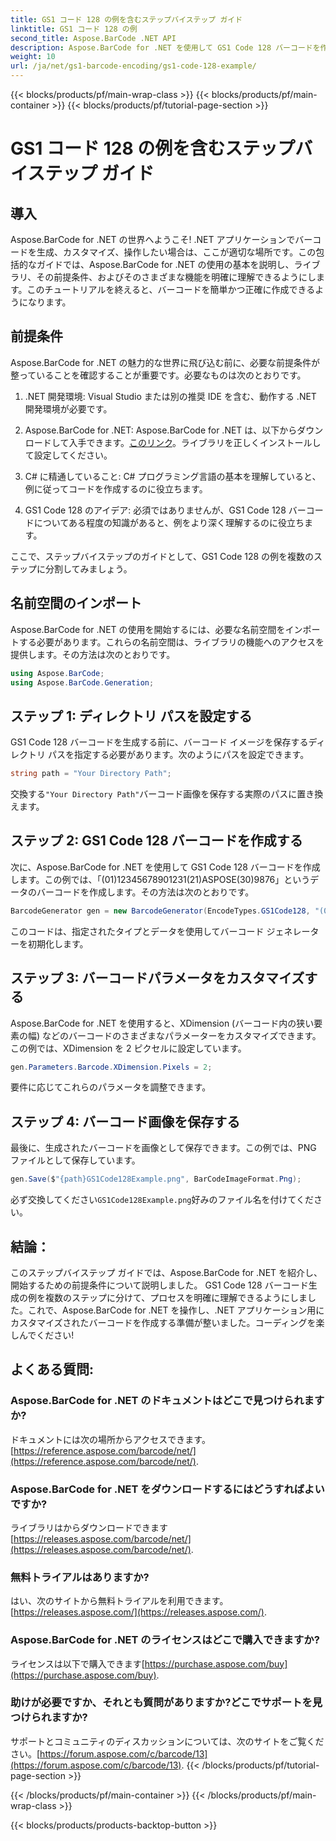 ```yaml
---
title: GS1 コード 128 の例を含むステップバイステップ ガイド
linktitle: GS1 コード 128 の例
second_title: Aspose.BarCode .NET API
description: Aspose.BarCode for .NET を使用して GS1 Code 128 バーコードを作成する方法を学びます。 C# でのバーコード生成のステップバイステップ ガイド。今すぐ始めましょう！
weight: 10
url: /ja/net/gs1-barcode-encoding/gs1-code-128-example/
---
```


{{< blocks/products/pf/main-wrap-class >}}
{{< blocks/products/pf/main-container >}}
{{< blocks/products/pf/tutorial-page-section >}}

# GS1 コード 128 の例を含むステップバイステップ ガイド


## 導入

Aspose.BarCode for .NET の世界へようこそ! .NET アプリケーションでバーコードを生成、カスタマイズ、操作したい場合は、ここが適切な場所です。この包括的なガイドでは、Aspose.BarCode for .NET の使用の基本を説明し、ライブラリ、その前提条件、およびそのさまざまな機能を明確に理解できるようにします。このチュートリアルを終えると、バーコードを簡単かつ正確に作成できるようになります。

## 前提条件
Aspose.BarCode for .NET の魅力的な世界に飛び込む前に、必要な前提条件が整っていることを確認することが重要です。必要なものは次のとおりです。

1. .NET 開発環境: Visual Studio または別の推奨 IDE を含む、動作する .NET 開発環境が必要です。

2.  Aspose.BarCode for .NET: Aspose.BarCode for .NET は、以下からダウンロードして入手できます。[このリンク](https://releases.aspose.com/barcode/net/)。ライブラリを正しくインストールして設定してください。

3. C# に精通していること: C# プログラミング言語の基本を理解していると、例に従ってコードを作成するのに役立ちます。

4. GS1 Code 128 のアイデア: 必須ではありませんが、GS1 Code 128 バーコードについてある程度の知識があると、例をより深く理解するのに役立ちます。

ここで、ステップバイステップのガイドとして、GS1 Code 128 の例を複数のステップに分割してみましょう。

## 名前空間のインポート
Aspose.BarCode for .NET の使用を開始するには、必要な名前空間をインポートする必要があります。これらの名前空間は、ライブラリの機能へのアクセスを提供します。その方法は次のとおりです。

```csharp
using Aspose.BarCode;
using Aspose.BarCode.Generation;
```

## ステップ 1: ディレクトリ パスを設定する
GS1 Code 128 バーコードを生成する前に、バーコード イメージを保存するディレクトリ パスを指定する必要があります。次のようにパスを設定できます。

```csharp
string path = "Your Directory Path";
```

交換する`"Your Directory Path"`バーコード画像を保存する実際のパスに置き換えます。

## ステップ 2: GS1 Code 128 バーコードを作成する
次に、Aspose.BarCode for .NET を使用して GS1 Code 128 バーコードを作成します。この例では、「(01)12345678901231(21)ASPOSE(30)9876」というデータのバーコードを作成します。その方法は次のとおりです。

```csharp
BarcodeGenerator gen = new BarcodeGenerator(EncodeTypes.GS1Code128, "(01)12345678901231(21)ASPOSE(30)9876");
```

このコードは、指定されたタイプとデータを使用してバーコード ジェネレーターを初期化します。

## ステップ 3: バーコードパラメータをカスタマイズする
Aspose.BarCode for .NET を使用すると、XDimension (バーコード内の狭い要素の幅) などのバーコードのさまざまなパラメーターをカスタマイズできます。この例では、XDimension を 2 ピクセルに設定しています。

```csharp
gen.Parameters.Barcode.XDimension.Pixels = 2;
```

要件に応じてこれらのパラメータを調整できます。

## ステップ 4: バーコード画像を保存する
最後に、生成されたバーコードを画像として保存できます。この例では、PNG ファイルとして保存しています。

```csharp
gen.Save($"{path}GS1Code128Example.png", BarCodeImageFormat.Png);
```

必ず交換してください`GS1Code128Example.png`好みのファイル名を付けてください。

## 結論：
このステップバイステップ ガイドでは、Aspose.BarCode for .NET を紹介し、開始するための前提条件について説明しました。 GS1 Code 128 バーコード生成の例を複数のステップに分けて、プロセスを明確に理解できるようにしました。これで、Aspose.BarCode for .NET を操作し、.NET アプリケーション用にカスタマイズされたバーコードを作成する準備が整いました。コーディングを楽しんでください!


## よくある質問:

### Aspose.BarCode for .NET のドキュメントはどこで見つけられますか?
ドキュメントには次の場所からアクセスできます。[https://reference.aspose.com/barcode/net/](https://reference.aspose.com/barcode/net/).

### Aspose.BarCode for .NET をダウンロードするにはどうすればよいですか?
ライブラリはからダウンロードできます[https://releases.aspose.com/barcode/net/](https://releases.aspose.com/barcode/net/).

### 無料トライアルはありますか?
はい、次のサイトから無料トライアルを利用できます。[https://releases.aspose.com/](https://releases.aspose.com/).

### Aspose.BarCode for .NET のライセンスはどこで購入できますか?
ライセンスは以下で購入できます[https://purchase.aspose.com/buy](https://purchase.aspose.com/buy).

### 助けが必要ですか、それとも質問がありますか?どこでサポートを見つけられますか?
サポートとコミュニティのディスカッションについては、次のサイトをご覧ください。[https://forum.aspose.com/c/barcode/13](https://forum.aspose.com/c/barcode/13).
{{< /blocks/products/pf/tutorial-page-section >}}

{{< /blocks/products/pf/main-container >}}
{{< /blocks/products/pf/main-wrap-class >}}

{{< blocks/products/products-backtop-button >}}
